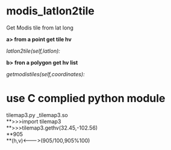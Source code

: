 # modis_latlon2tile
Get Modis tile from lat long

**a> from a point get tile hv**
  
*latlon2tile(self,latlon):*  
     
        
**b> fron a polygon get hv list**  

*getmodistiles(self,coordinates):*  
      
# use C complied python module  
tilemap3.py _tilemap3.so   
**>>>import tilemap3   
**>>>tilemap3.gethv(32.45,-102.56)   
**905   
**(h,v)<--->(905/100,905%100)   

